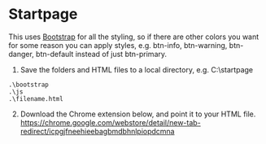 # Startpage
This uses [Bootstrap](https://getbootstrap.com/) for all the styling, so if there are other colors you want for some reason you can apply styles, e.g. btn-info, btn-warning, btn-danger, btn-default instead of just btn-primary. 

1. Save the folders and HTML files to a local directory, e.g. C:\startpage
```
.\bootstrap
.\js
.\filename.html
```

2. Download the Chrome extension below, and point it to your HTML file.
https://chrome.google.com/webstore/detail/new-tab-redirect/icpgjfneehieebagbmdbhnlpiopdcmna
